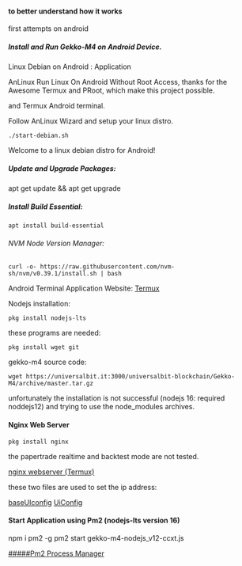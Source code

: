#### to better understand how it works
first attempts on android



##### Install and Run Gekko-M4 on Android Device.


Linux Debian on Android : Application

AnLinux
Run Linux On Android Without Root Access, thanks for the Awesome Termux and PRoot, which make this project possible.

and Termux Android terminal.

Follow AnLinux Wizard and setup your linux distro.

```
./start-debian.sh

```

Welcome to a linux debian distro for Android!



##### Update and Upgrade Packages:

apt get update && apt get upgrade


##### Install Build Essential:

```
apt install build-essential
```

###### NVM Node Version Manager:
```
curl -o- https://raw.githubusercontent.com/nvm-sh/nvm/v0.39.1/install.sh | bash
```






























Android Terminal
Application Website: [Termux](https://termux.com/)


Nodejs installation:

```
pkg install nodejs-lts

```

these programs are needed:

```
pkg install wget git 

```

gekko-m4 source code:

```
wget https://universalbit.it:3000/universalbit-blockchain/Gekko-M4/archive/master.tar.gz

```

unfortunately the installation  is not successful (nodejs 16: required noddejs12) and trying to use the node_modules archives. 




#### Nginx Web Server 

```
pkg install nginx
```


the papertrade realtime and backtest mode are not tested.

[nginx webserver (Termux)]()



these two files are used to set the ip address:

[baseUIconfig](https://universalbit.it:3000/universalbit-blockchain/Gekko-M4/src/master/web/baseUIconfig.js)
[UiConfig](https://universalbit.it:3000/universalbit-blockchain/Gekko-M4/src/master/web/vue/statics/UiConfig.js)


#### Start Application using Pm2 (nodejs-lts version 16)

npm i pm2 -g
pm2 start gekko-m4-nodejs_v12-ccxt.js

[#####Pm2 Process Manager](https://pm2.keymetrics.io/)










